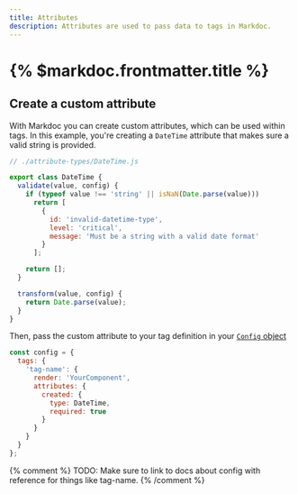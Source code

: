 ```yaml
---
title: Attributes
description: Attributes are used to pass data to tags in Markdoc.
---
```


# {% $markdoc.frontmatter.title %}

## Create a custom attribute

With Markdoc you can create custom attributes, which can be used within tags. In this example, you're creating a `DateTime` attribute that makes sure a valid string is provided.

```js
// ./attribute-types/DateTime.js

export class DateTime {
  validate(value, config) {
    if (typeof value !== 'string' || isNaN(Date.parse(value)))
      return [
        {
          id: 'invalid-datetime-type',
          level: 'critical',
          message: 'Must be a string with a valid date format'
        }
      ];

    return [];
  }

  transform(value, config) {
    return Date.parse(value);
  }
}
```

Then, pass the custom attribute to your tag definition in your [`Config` object](/docs/config)

```js
const config = {
  tags: {
    'tag-name': {
      render: 'YourComponent',
      attributes: {
        created: {
          type: DateTime,
          required: true
        }
      }
    }
  }
};
```

{% comment %}
TODO: Make sure to link to docs about config with reference for things like tag-name.
{% /comment %}
